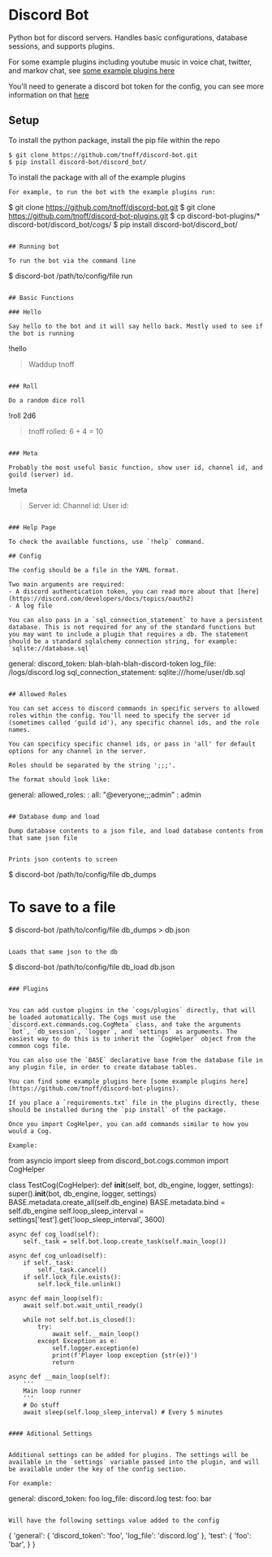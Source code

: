 # Discord Bot


Python bot for discord servers. Handles basic configurations, database sessions, and supports plugins.

For some example plugins including youtube music in voice chat, twitter, and markov chat, see [some example plugins here](https://github.com/tnoff/discord-bot-plugins)

You'll need to generate a discord bot token for the config, you can see more information on that [here](https://discord.com/developers/docs/getting-started)

## Setup

To install the python package, install the pip file within the repo

```
$ git clone https://github.com/tnoff/discord-bot.git
$ pip install discord-bot/discord_bot/
```

To install the package with all of the example plugins

```
For example, to run the bot with the example plugins run:

```
$ git clone https://github.com/tnoff/discord-bot.git
$ git clone https://github.com/tnoff/discord-bot-plugins.git
$ cp discord-bot-plugins/* discord-bot/discord_bot/cogs/
$ pip install discord-bot/discord_bot/
```

## Running bot

To run the bot via the command line

```
$ discord-bot /path/to/config/file run
```

## Basic Functions

### Hello

Say hello to the bot and it will say hello back. Mostly used to see if the bot is running

```
!hello
> Waddup tnoff
```

### Roll

Do a random dice roll

```
!roll 2d6
> tnoff rolled: 6 + 4 = 10
```

### Meta

Probably the most useful basic function, show user id, channel id, and guild (server) id.

```
!meta
> Server id: <redacted>
> Channel id: <redacted>
> User id: <redacted>
```

### Help Page

To check the available functions, use `!help` command.

## Config

The config should be a file in the YAML format.

Two main arguments are required:
- A discord authentication token, you can read more about that [here](https://discord.com/developers/docs/topics/oauth2)
- A log file

You can also pass in a `sql_connection_statement` to have a persistent database. This is not required for any of the standard functions but you may want to include a plugin that requires a db. The statement should be a standard sqlalchemy connection string, for example: `sqlite://database.sql`

```
general:
  discord_token: blah-blah-blah-discord-token
  log_file: /logs/discord.log
  sql_connection_statement: sqlite:///home/user/db.sql
```

## Allowed Roles

You can set access to discord commands in specific servers to allowed roles within the config. You'll need to specify the server id (sometimes called 'guild id'), any specific channel ids, and the role names.

You can specificy specific channel ids, or pass in 'all' for default options for any channel in the server.

Roles should be separated by the string ';;;'.

The format should look like:
```
general:
  allowed_roles:
    <server-id>:
      all: "@everyone;;;admin"
      <channel-id>: admin
```

## Database dump and load

Dump database contents to a json file, and load database contents from that same json file


Prints json contents to screen
```
$ discord-bot /path/to/config/file db_dumps
# To save to a file
$ discord-bot /path/to/config/file db_dumps > db.json
```

Loads that same json to the db
```
$ discord-bot /path/to/config/file db_load db.json
```

### Plugins


You can add custom plugins in the `cogs/plugins` directly, that will be loaded automatically. The Cogs must use the `discord.ext.commands.cog.CogMeta` class, and take the arguments `bot`, `db_session`, `logger`, and `settings` as arguments. The easiest way to do this is to inherit the `CogHelper` object from the common cogs file.

You can also use the `BASE` declarative base from the database file in any plugin file, in order to create database tables.

You can find some example plugins here [some example plugins here](https://github.com/tnoff/discord-bot-plugins).

If you place a `requirements.txt` file in the plugins directly, these should be installed during the `pip install` of the package.

Once you import CogHelper, you can add commands similar to how you would a Cog.

Example:

```
from asyncio import sleep
from discord_bot.cogs.common import CogHelper


class TestCog(CogHelper):
    def __init__(self, bot, db_engine, logger, settings):
        super().__init__(bot, db_engine, logger, settings)
        BASE.metadata.create_all(self.db_engine)
        BASE.metadata.bind = self.db_engine
        self.loop_sleep_interval = settings['test'].get('loop_sleep_interval', 3600)


    async def cog_load(self):
        self._task = self.bot.loop.create_task(self.main_loop())

    async def cog_unload(self):
        if self._task:
            self._task.cancel()
        if self.lock_file.exists():
            self.lock_file.unlink()

    async def main_loop(self):
        await self.bot.wait_until_ready()

        while not self.bot.is_closed():
            try:
                await self.__main_loop()
            except Exception as e:
                self.logger.exception(e)
                print(f'Player loop exception {str(e)}')
                return

    async def __main_loop(self):
        '''
        Main loop runner
        '''
        # Do stuff
        await sleep(self.loop_sleep_interval) # Every 5 minutes

```

#### Aditional Settings


Additional settings can be added for plugins. The settings will be available in the `settings` variable passed into the plugin, and will be available under the key of the config section.

For example:

```
general:
  discord_token: foo
  log_file: discord.log
test:
  foo: bar
```

Will have the following settings value added to the config

```
{
  'general': {
    'discord_token': 'foo',
    'log_file': 'discord.log'
  },
  'test': {
    'foo': 'bar',
  }
}
```